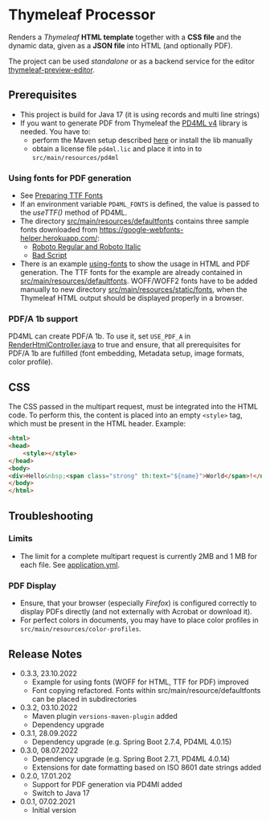 # Thymeleaf Processor

Renders a *Thymeleaf* **HTML template** together with a **CSS file** and the dynamic data, given as a **JSON file**
into HTML (and optionally PDF).

The project can be used *standalone* or as a backend service for the editor [thymeleaf-preview-editor](https://github.com/giraone/thymeleaf-preview-editor).

## Prerequisites

- This project is build for Java 17 (it is using records and multi line strings)
- If you want to generate PDF from Thymeleaf the [PD4ML v4](https://pd4ml.tech/) library is needed. You have to:
  - perform the Maven setup described [here](https://pd4ml.tech/support-topics/maven/) or install the lib manually
  - obtain a license file `pd4ml.lic` and place it into in to `src/main/resources/pd4ml`

### Using fonts for PDF generation

- See [Preparing TTF Fonts](https://pd4ml.com/support-topics/usage-examples/#ttf-fonts)
- If an environment variable `PD4ML_FONTS` is defined, the value is passed to the *useTTF()* method of PD4ML.
- The directory [src/main/resources/defaultfonts](src/main/resources/defaultfonts) contains three sample fonts downloaded
  from https://google-webfonts-helper.herokuapp.com/:
  - [Roboto Regular and Roboto Italic](https://google-webfonts-helper.herokuapp.com/fonts/roboto?subsets=latin)
  - [Bad Script](https://google-webfonts-helper.herokuapp.com/fonts/bad-script?subsets=latin)
- There is an example [using-fonts](src/test/resources/testdata/input/using-fonts) to show the usage in HTML and PDF generation.
  The TTF fonts for the example are already contained in [src/main/resources/defaultfonts](src/main/resources/defaultfonts).
  WOFF/WOFF2 fonts have to be added manually to new directory [src/main/resources/static/fonts](src/main/resources/static/fonts),
  when  the Thymeleaf HTML output should be displayed properly in a browser.

### PDF/A 1b support

PD4ML can create PDF/A 1b. To use it, set `USE_PDF_A` in
[RenderHtmlController.java](src/main/java/com/giraone/thymeleaf/controller/RenderHtmlController.java) to true
and ensure, that all prerequisites for PDF/A 1b are fulfilled (font embedding, Metadata setup, image formats, color profile).

## CSS

The CSS passed in the multipart request, must be integrated into the HTML code. To perform this, the content is
placed into an empty `<style>` tag, which must be present in the HTML header. Example:

```html
<html>
<head>
    <style></style>
</head>
<body>
<div>Hello&nbsp;<span class="strong" th:text="${name}">World</span>!</div>
</body>
</html>
```

## Troubleshooting

### Limits

- The limit for a complete multipart request is currently 2MB and 1 MB for each file. See [application.yml](src/main/resources/application.yml).

### PDF Display

- Ensure, that your browser (especially *Firefox*) is configured correctly to display PDFs directly (and not externally with Acrobat or download it).
- For perfect colors in documents, you may have to place color profiles in `src/main/resources/color-profiles`.

## Release Notes

- 0.3.3, 23.10.2022
  - Example for using fonts (WOFF for HTML, TTF for PDF) improved
  - Font copying refactored. Fonts within src/main/resource/defaultfonts can be placed in subdirectories
- 0.3.2, 03.10.2022
  - Maven plugin `versions-maven-plugin` added
  - Dependency upgrade
- 0.3.1, 28.09.2022
  - Dependency upgrade (e.g. Spring Boot 2.7.4, PD4ML 4.0.15)
- 0.3.0, 08.07.2022
  - Dependency upgrade (e.g. Spring Boot 2.7.1, PD4ML 4.0.14)
  - Extensions for date formatting based on ISO 8601 date strings added
- 0.2.0, 17.01.202
  - Support for PDF generation via PD4Ml added
  - Switch to Java 17
- 0.0.1, 07.02.2021
  - Initial version
